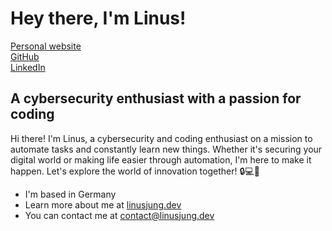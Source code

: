 Hey there, I'm Linus!
=================================================================================================================================
<a href="https://linusjung.dev" target="_blank">
Personal website
</a>
<br>
<a href="https://github.com/flixoflax" target="_blank">
GitHub
</a>
<br>
<a href="https://linkedin.com/in/niels-legolas-clormann" target="_blank">
LinkedIn
</a> 

A cybersecurity enthusiast with a passion for coding
--------------------------
Hi there! I'm Linus, a cybersecurity and coding enthusiast on a mission to automate tasks and constantly learn new things. Whether it's securing your digital world or making life easier through automation, I'm here to make it happen. Let's explore the world of innovation together! 🔒💻🚀

* I'm based in Germany
* Learn more about me at [linusjung.dev](https://linusjung.dev)
* You can contact me at [contact@linusjung.dev](mailto:contact@linusjung.dev)
